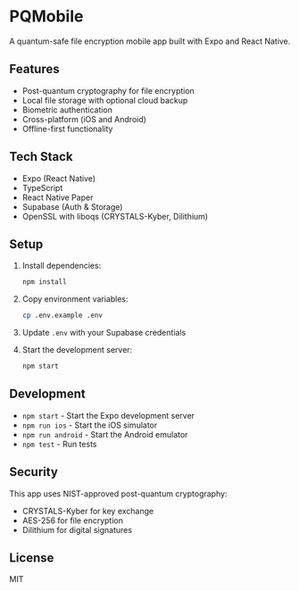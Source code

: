 # PQMobile

A quantum-safe file encryption mobile app built with Expo and React Native.

## Features

- Post-quantum cryptography for file encryption
- Local file storage with optional cloud backup
- Biometric authentication
- Cross-platform (iOS and Android)
- Offline-first functionality

## Tech Stack

- Expo (React Native)
- TypeScript
- React Native Paper
- Supabase (Auth & Storage)
- OpenSSL with liboqs (CRYSTALS-Kyber, Dilithium)

## Setup

1. Install dependencies:
   ```bash
   npm install
   ```

2. Copy environment variables:
   ```bash
   cp .env.example .env
   ```

3. Update `.env` with your Supabase credentials

4. Start the development server:
   ```bash
   npm start
   ```

## Development

- `npm start` - Start the Expo development server
- `npm run ios` - Start the iOS simulator
- `npm run android` - Start the Android emulator
- `npm test` - Run tests

## Security

This app uses NIST-approved post-quantum cryptography:
- CRYSTALS-Kyber for key exchange
- AES-256 for file encryption
- Dilithium for digital signatures

## License

MIT
